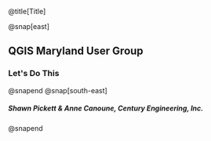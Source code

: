 @title[Title]

@snap[east]
<h2>QGIS Maryland User Group</h2>
<h3>Let's Do This</h3>
@snapend
@snap[south-east]
<h5>Shawn Pickett & Anne Canoune, Century Engineering, Inc.</h5>
@snapend